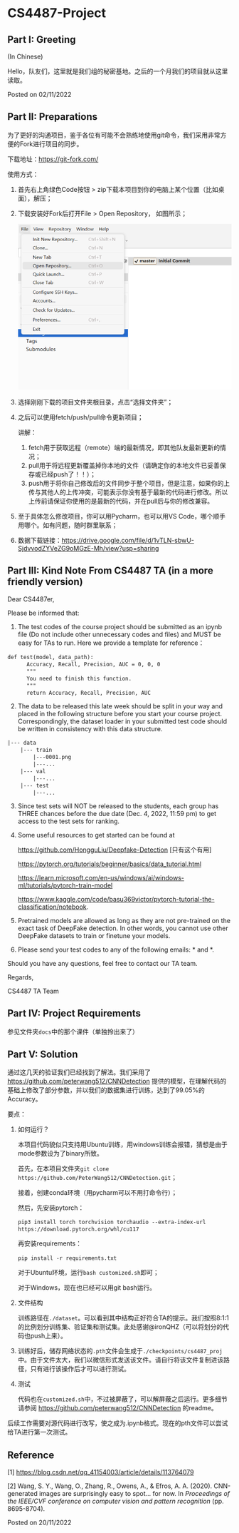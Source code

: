 # CS4487-Project

## Part I: Greeting

(In Chinese)

Hello，队友们，这里就是我们组的秘密基地。之后的一个月我们的项目就从这里读取。

Posted on 02/11/2022

## Part II: Preparations

为了更好的沟通项目，鉴于各位有可能不会熟练地使用git命令，我们采用非常方便的Fork进行项目的同步。

下载地址：https://git-fork.com/

使用方式：

1. 首先右上角绿色Code按钮 > zip下载本项目到你的电脑上某个位置（比如桌面），解压；

2. 下载安装好Fork后打开File > Open Repository， 如图所示；

   ![img1](./docs/img/img1.png)

3. 选择刚刚下载的项目文件夹根目录，点击“选择文件夹”；

4. 之后可以使用fetch/push/pull命令更新项目；

   讲解：

   1. fetch用于获取远程（remote）端的最新情况，即其他队友最新更新的情况；
   2. pull用于将远程更新覆盖掉你本地的文件（请确定你的本地文件已妥善保存或已经push了！！）；
   3. push用于将你自己修改后的文件同步于整个项目，但是注意，如果你的上传与其他人的上传冲突，可能表示你没有基于最新的代码进行修改。所以上传前请保证你使用的是最新的代码，并在pull后与你的修改兼容。

5. 至于具体怎么修改项目，你可以用Pycharm，也可以用VS Code，哪个顺手用哪个。如有问题，随时群里联系；

6. 数据下载链接：https://drive.google.com/file/d/1vTLN-sbwU-SjdvvodZYVeZG9oMGzE-Mh/view?usp=sharing

## Part III: Kind Note From CS4487 TA (in a more friendly version)

Dear CS4487er,

Please be informed that:

1. The test codes of the course project should be submitted as an ipynb file (Do not include other unnecessary codes and files) and MUST be easy for TAs to run. Here we provide a template for reference：

```
def test(model, data_path):
      Accuracy, Recall, Precision, AUC = 0, 0, 0
      """
      You need to finish this function.
      """
      return Accuracy, Recall, Precision, AUC
```

2. The data to be released this late week should be split in your way and placed in the following structure before you start your course project. Correspondingly, the dataset loader in your submitted test code should be written in consistency with this data structure.

```
|--- data
	|--- train
		|---0001.png
		|---...
	|--- val
		|---...
	|--- test
		|---...
```

3. Since test sets will NOT be released to the students, each group has THREE chances before the due date (Dec. 4, 2022, 11:59 pm) to get access to the test sets for ranking.

4. Some useful resources to get started can be found at 

   https://github.com/HongguLiu/Deepfake-Detection [只有这个有用]

   https://pytorch.org/tutorials/beginner/basics/data_tutorial.html

   https://learn.microsoft.com/en-us/windows/ai/windows-ml/tutorials/pytorch-train-model
   
   https://www.kaggle.com/code/basu369victor/pytorch-tutorial-the-classification/notebook.

5. Pretrained models are allowed as long as they are not pre-trained on the exact task of DeepFake detection. In other words, you cannot use other DeepFake datasets to train or finetune your models.

6. Please send your test codes to any of the following emails: * and *.

Should you have any questions, feel free to contact our TA team.

Regards,

CS4487 TA Team

## Part IV: Project Requirements

参见文件夹`docs`中的那个课件（单独拎出来了）

## Part V: Solution

通过这几天的验证我们已经找到了解法。我们采用了 https://github.com/peterwang512/CNNDetection 提供的模型，在理解代码的基础上修改了部分参数，并以我们的数据集进行训练，达到了99.05%的Accuracy。

要点：

1. 如何运行？

   本项目代码貌似只支持用Ubuntu训练，用windows训练会报错，猜想是由于mode参数设为了binary所致。

   首先，在本项目文件夹`git clone https://github.com/PeterWang512/CNNDetection.git`；

   接着，创建conda环境（用pycharm可以不用打命令行）；

   然后，先安装pytorch：

   ```
   pip3 install torch torchvision torchaudio --extra-index-url https://download.pytorch.org/whl/cu117
   ```

   再安装requirements：

   `pip install -r requirements.txt`

   对于Ubuntu环境，运行`bash customized.sh`即可；

   对于Windows，现在也已经可以用git bash运行。

2. 文件结构

   训练路径在`./dataset`。可以看到其中结构正好符合TA的提示。我们按照8:1:1的比例划分训练集、验证集和测试集。此处感谢@ironQHZ（可以将划分的代码也push上来）。

3. 训练好后，储存网络状态的`.pth`文件会生成于`./checkpoints/cs4487_proj`中。由于文件太大，我们以微信形式发送该文件。请自行将该文件复制进该路径，只有进行该操作后才可以进行测试。

4. 测试

   代码也在`customized.sh`中，不过被屏蔽了，可以解屏蔽之后运行。更多细节请参阅 https://github.com/peterwang512/CNNDetection 的readme。

后续工作需要对源代码进行改写，使之成为.ipynb格式。现在的pth文件可以尝试给TA进行第一次测试。

## Reference

[1] https://blog.csdn.net/qq_41154003/article/details/113764079

[2] Wang, S. Y., Wang, O., Zhang, R., Owens, A., & Efros, A. A. (2020). CNN-generated images are surprisingly easy to spot... for now. In *Proceedings of the IEEE/CVF conference on computer vision and pattern recognition* (pp. 8695-8704).

Posted on 20/11/2022